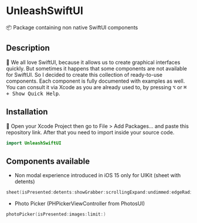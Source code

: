 # UnleashSwiftUI
📦 Package containing non native SwiftUI components
## Description
🚀 We all love SwiftUI, because it allows us to create graphical interfaces quickly. But sometimes it happens that some components are not available for SwiftUI. So I decided to create this collection of ready-to-use components.
Each component is fully documented with examples as well. You can consult it via Xcode as you are already used to, by pressing <kbd>⌥</kbd> or <kbd>⌘ + Show Quick Help</kbd>.
## Installation
📲 Open your Xcode Project then go to File > Add Packages... and paste this repository link. After that you need to import inside your source code.
```swift
import UnleashSwiftUI
```
## Components available
- Non modal experience introduced in iOS 15 only for UIKit (sheet with detents)
```swift
sheet(isPresented:detents:showGrabber:scrollingExpand:undimmed:edgeRadius:onDismiss:content:)
```
- Photo Picker (PHPickerViewController from PhotosUI)
```swift
photoPicker(isPresented:images:limit:)
```

